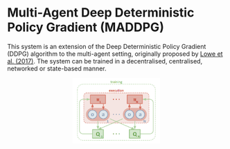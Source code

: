# Multi-Agent Deep Deterministic Policy Gradient (MADDPG)

This system is an extension of the Deep Deterministic Policy Gradient (DDPG) algorithm to the multi-agent setting, originally proposed by [Lowe et al. (2017)]. The system can be trained in a decentralised, centralised, networked or state-based manner.

<p style="text-align:center;">
<img src="../../../../docs/images/maddpg.png" width="40%">
</p>

[Lowe et al. (2017)]: https://arxiv.org/pdf/1706.02275

